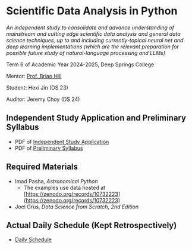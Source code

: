 # Scientific Data Analysis in Python

*An independent study to consolidate and advance understanding of mainstream and cutting edge scientific data analysis and general data science techniques, up to and including currently-topical neural net and deep learning implementations (which are the relevant preparation for possible future study of natural-language processing and LLMs)*

Term 6 of Academic Year 2024-2025, Deep Springs College

Mentor: [Prof. Brian Hill](../index.html)

Student: Hexi Jin (DS 23)

Auditor: Jeremy Choy (DS 24)

## Independent Study Application and Preliminary Syllabus

* PDF of [Independent Study Application](./IndependentStudyApplication.pdf)
* PDF of [Preliminary Syllabus](./PreliminarySyllabus.pdf)

## Required Materials

* Imad Pasha, *Astronomical Python*
    * The examples use data hosted at [https://zenodo.org/records/10732223](https://zenodo.org/records/10732223)
* Joel Grus, *Data Science from Scratch, 2nd Edition*

## Actual Daily Schedule (Kept Retrospectively)

* [Daily Schedule](./daily_schedule.html)
